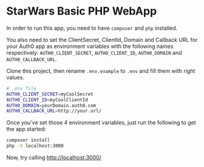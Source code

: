 # StarWars Basic PHP WebApp

In order to run this app, you need to have `composer` and `php` installed.

You also need to set the ClientSecret, ClientId, Domain and Callback URL for your Auth0 app as environment variables with the following names respectively: `AUTH0_CLIENT_SECRET`, `AUTH0_CLIENT_ID`, `AUTH0_DOMAIN` and `AUTH0_CALLBACK_URL`.

Clone this project, then rename `.env.example` to `.env` and fill them with right values.

````bash
# .env file
AUTH0_CLIENT_SECRET=myCoolSecret
AUTH0_CLIENT_ID=myCoolClientId
AUTH0_DOMAIN=yourDomain.auth0.com
AUTH0_CALLBACK_URL=http://your.url/
````

Once you've set those 4 environment variables, just run the following to get the app started:

````bash
composer install
php -S localhost:3000
````

Now, try calling [http://localhost:3000/](http://localhost:3000/)
